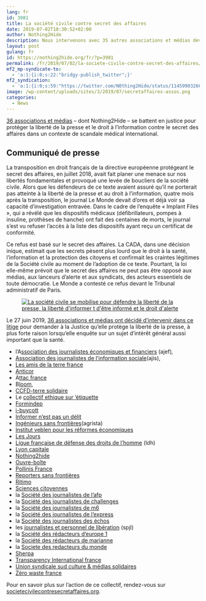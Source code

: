 ```yaml
---
lang: fr 
id: 3981
title: La société civile contre secret des affaires
date: 2019-07-02T10:30:52+02:00
author: Nothing2Hide
description: Nous intervenons avec 35 autres associations et médias devant le Tribunal administratif pour demander à la Justice qu’elle protège la liberté de la presse, le droit à l’information et le droit d’alerte contre la loi sur le secret des affaires
layout: post
gulang: fr 
id: https://nothing2hide.org/fr/?p=3981
permalink: /fr/2019/07/02/la-societe-civile-contre-secret-des-affaires/
mf2_mp-syndicate-to:
  - 'a:1:{i:0;s:22:"bridgy-publish_twitter";}'
mf2_syndication:
  - 'a:1:{i:0;s:59:"https://twitter.com/N0thing2Hide/status/1145990326626279429";}'
image: /wp-content/uploads/sites/3/2019/07/secretaffaires-assos.png
categories:
  - News
---
```

[36 associations et médias](https://societecivilecontresecretaffaires.org/) &#8211; dont Nothing2Hide &#8211; se battent en justice pour protéger la liberté de la presse et le droit à l&rsquo;information contre le secret des affaires dans un contexte de scandale médical international.

<!--more-->

## Communiqué de presse

La transposition en droit français de la directive européenne protégeant le secret des affaires, en juillet 2018, avait fait planer une menace sur nos libertés fondamentales et provoqué une levée de boucliers de la société civile. Alors que les défendeurs de ce texte avaient assuré qu’il ne porterait pas atteinte à la liberté de la presse et au droit à l’information, quatre mois après la transposition, le journal Le Monde devait d’ores et déjà voir sa capacité d’investigation entravée. Dans le cadre de l’enquête « Implant Files », qui a révélé que les dispositifs médicaux (défibrillateurs, pompes à insuline, prothèses de hanche) ont fait des centaines de morts, le journal s’est vu refuser l’accès à la liste des dispositifs ayant reçu un certificat de conformité. 

Ce refus est basé sur le secret des affaires. La CADA, dans une décision inique, estimait que les secrets pèsent plus lourd que le droit à la santé, l’information et la protection des citoyens et confirmait les craintes légitimes de la Société civile au moment de l’adoption de ce texte. Pourtant, la loi elle-même prévoit que le secret des affaires ne peut pas être opposé aux médias, aux lanceurs d’alerte et aux syndicats, des acteurs essentiels de toute démocratie. Le Monde a contesté ce refus devant le Tribunal administratif de Paris. <figure class="wp-block-image">

[<img src="https://nothing2hide.org/fr/wp-content/uploads/sites/3/2019/07/screen-shot-2019-06-27-at-14.38.10.png" alt="La société civile se mobilise pour défendre la liberté de la presse, la liberté d'informer t d'être informé et le droit d'alerte" class="wp-image-4034" srcset="https://nothing2hide.org/fr/wp-content/uploads/sites/3/2019/07/screen-shot-2019-06-27-at-14.38.10.png 740w, https://nothing2hide.org/fr/wp-content/uploads/sites/3/2019/07/screen-shot-2019-06-27-at-14.38.10-300x75.png 300w, https://nothing2hide.org/fr/wp-content/uploads/sites/3/2019/07/screen-shot-2019-06-27-at-14.38.10-600x150.png 600w, https://nothing2hide.org/fr/wp-content/uploads/sites/3/2019/07/screen-shot-2019-06-27-at-14.38.10-280x70.png 280w" sizes="(max-width: 706px) 89vw, (max-width: 767px) 82vw, 740px" />](https://societecivilecontresecretaffaires.org/)</figure> 

Le 27 juin 2019, [36 associations et médias ont décidé d’intervenir dans ce litige](https://societecivilecontresecretaffaires.org/) pour demander à la Justice qu’elle protège la liberté de la presse, à plus forte raison lorsqu’elle enquête sur un sujet d’intérêt général aussi important que la santé.

  * l&rsquo;A<a rel="noopener noreferrer" href="https://www.ajef.net" target="_blank">ssociation des journalistes économiques et financiers</a> (ajef)_,_
  * <a rel="noopener noreferrer" href="https://www.ajis.asso.fr" target="_blank">Association des journalistes de l’information sociale</a>(ajis), 
  * <a rel="noopener noreferrer" href="https://www.amisdelaterre.org" target="_blank">Les amis de la terre france</a>
  * <a rel="noopener noreferrer" href="https://www.anticor.org" target="_blank">Anticor</a>
  * A<a rel="noopener noreferrer" href="https://france.attac.org" target="_blank">ttac france</a>
  * B<a rel="noopener noreferrer" href="https://www.bloomassociation.org" target="_blank">loom</a>,
  * <a rel="noopener noreferrer" href="https://ccfd-terresolidaire.org" target="_blank">CCFD-terre solidaire</a>
  * Le <a rel="noopener noreferrer" href="https://ethique-sur-etiquette.org" target="_blank">collectif ethique sur ’étiquette</a>
  * <a rel="noopener noreferrer" href="http://www.formindep.fr" target="_blank">Formindep</a>
  * <a rel="noopener noreferrer" href="https://i-buycott.org" target="_blank">i-buycott</a>
  * <a rel="noopener noreferrer" href="https://informernestpasundelit.org" target="_blank">Informer n’est pas un délit</a>
  * <a rel="noopener noreferrer" href="https://www.isf-france.org" target="_blank">Ingénieurs sans frontières</a>(agrista)
  * <a rel="noopener noreferrer" href="https://www.veblen-institute.org" target="_blank">Institut veblen pour les réformes économiques</a>
  * <a rel="noopener noreferrer" href="https://lesjours.fr" target="_blank">Les Jours</a>
  * <a rel="noopener noreferrer" href="https://www.ldh-france.org" target="_blank">Ligue française de défense des droits de l’homme</a> (ldh)
  * <a rel="noopener noreferrer" href="https://www.lyoncapitale.fr" target="_blank">Lyon capitale</a>
  * <a rel="noopener noreferrer" href="https://nothing2hide.org/fr/" target="_blank">Nothing2hide</a>
  * <a rel="noopener noreferrer" href="https://ouvre-boite.org" target="_blank">Ouvre-boîte</a>
  * <a rel="noopener noreferrer" href="https://www.pollinis.org" target="_blank">Pollinis France</a>
  * <a rel="noopener noreferrer" href="https://rsf.org" target="_blank">Reporters sans frontières</a>
  * <a rel="noopener noreferrer" href="https://www.ritimo.org" target="_blank">Ritimo</a>
  * <a rel="noopener noreferrer" href="https://sciencescitoyennes.org" target="_blank">Sciences citoyennes</a>
  * la <a rel="noopener noreferrer" href="https://twitter.com/sdj_afp" target="_blank">Société des journalistes de l’afp</a>
  * la <a rel="noopener noreferrer" href="https://twitter.com/sdjchallenges" target="_blank">Société des journalistes de challenges</a>
  * la <a rel="noopener noreferrer" href="https://twitter.com/sdj_m6" target="_blank">Société des journalistes de m6</a>
  * la <a rel="noopener noreferrer" href="https://twitter.com/sdjlexpress" target="_blank">Société des journalistes de l’express</a>
  * la <a rel="noopener noreferrer" href="https://twitter.com/sdj_lesechos" target="_blank">Société des journalistes des échos</a>
  * les <a rel="noopener noreferrer" href="https://www.liberation.fr" target="_blank">journalistes et personnel de libération</a> (spjl)
  * la <a rel="noopener noreferrer" href="https://twitter.com/sdr_europe1" target="_blank">Société des rédacteurs d’europe 1</a>
  * la <a rel="noopener noreferrer" href="https://www.marianne.net" target="_blank">Société des rédacteurs de marianne</a>
  * la <a rel="noopener noreferrer" href="https://www.lemonde.fr" target="_blank">Societe des redacteurs du monde</a>
  * <a rel="noopener noreferrer" href="https://www.asso-sherpa.org/accueil" target="_blank">Sherpa</a>
  * <a rel="noopener noreferrer" href="https://transparency-france.org" target="_blank">Transparency International france</a>
  * <a rel="noopener noreferrer" href="https://solidaires.org" target="_blank">Union syndicale sud culture & médias solidaires</a>
  * <a rel="noopener noreferrer" href="https://www.zerowastefrance.org" target="_blank">Zéro waste france</a>

Pour en savoir plus sur l&rsquo;action de ce collectif, rendez-vous sur [societecivilecontresecretaffaires.org](https://societecivilecontresecretaffaires.org/).